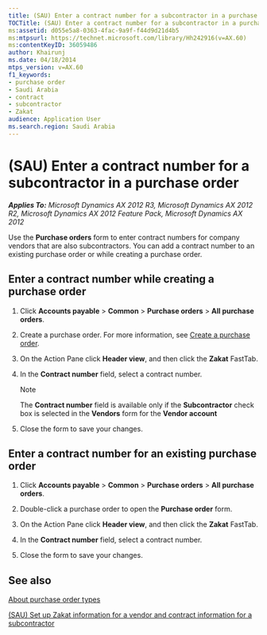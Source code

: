 ```yaml
---
title: (SAU) Enter a contract number for a subcontractor in a purchase order
TOCTitle: (SAU) Enter a contract number for a subcontractor in a purchase order
ms:assetid: d055e5a8-0363-4fac-9a9f-f44d9d21d4b5
ms:mtpsurl: https://technet.microsoft.com/library/Hh242916(v=AX.60)
ms:contentKeyID: 36059486
author: Khairunj
ms.date: 04/18/2014
mtps_version: v=AX.60
f1_keywords:
- purchase order
- Saudi Arabia
- contract
- subcontractor
- Zakat
audience: Application User
ms.search.region: Saudi Arabia
---
```


# (SAU) Enter a contract number for a subcontractor in a purchase order 


_**Applies To:** Microsoft Dynamics AX 2012 R3, Microsoft Dynamics AX 2012 R2, Microsoft Dynamics AX 2012 Feature Pack, Microsoft Dynamics AX 2012_

Use the **Purchase orders** form to enter contract numbers for company vendors that are also subcontractors. You can add a contract number to an existing purchase order or while creating a purchase order.

## Enter a contract number while creating a purchase order

1.  Click **Accounts payable** \> **Common** \> **Purchase orders** \> **All purchase orders**.

2.  Create a purchase order. For more information, see [Create a purchase order](create-a-purchase-order.md).

3.  On the Action Pane click **Header view**, and then click the **Zakat** FastTab.

4.  In the **Contract number** field, select a contract number.
    

    > [!NOTE]
    > <P>The <STRONG>Contract number</STRONG> field is available only if the <STRONG>Subcontractor</STRONG> check box is selected in the <STRONG>Vendors</STRONG> form for the <STRONG>Vendor account</STRONG></P>



5.  Close the form to save your changes.

## Enter a contract number for an existing purchase order

1.  Click **Accounts payable** \> **Common** \> **Purchase orders** \> **All purchase orders**.

2.  Double-click a purchase order to open the **Purchase order** form.

3.  On the Action Pane click **Header view**, and then click the **Zakat** FastTab.

4.  In the **Contract number** field, select a contract number.

5.  Close the form to save your changes.

## See also

[About purchase order types](about-purchase-order-types.md)

[(SAU) Set up Zakat information for a vendor and contract information for a subcontractor](sau-set-up-zakat-information-for-a-vendor-and-contract-information-for-a-subcontractor.md)

  



